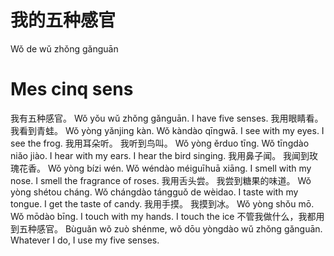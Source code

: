 # 我的五种感官
Wǒ de wǔ zhǒng gǎnguān
# Mes cinq sens
我有五种感官。
Wǒ yǒu wǔ zhǒng gǎnguān.
I have five senses.
我用眼睛看。
我看到青蛙。
Wǒ yòng yǎnjing kàn.
Wǒ kàndào qīngwā.
I see with my eyes.
I see the frog.
我用耳朵听。
我听到鸟叫。
Wǒ yòng ěrduo tīng.
Wǒ tīngdào niǎo jiào.
I hear with my ears.
I hear the bird singing.
我用鼻子闻。
我闻到玫瑰花香。
Wǒ yòng bízi wén.
Wǒ wéndào méiguīhuā xiāng.
I smell with my nose.
I smell the fragrance of roses.
我用舌头尝。
我尝到糖果的味道。
Wǒ yòng shétou cháng.
Wǒ chángdào tángguǒ de wèidao.
I taste with my tongue.
I get the taste of candy.
我用手摸。
我摸到冰。
Wǒ yòng shǒu mō.
Wǒ mōdào bīng.
I touch with my hands.
I touch the ice
不管我做什么，我都用到五种感官。
Bùguǎn wǒ zuò shénme, wǒ dōu yòngdào wǔ zhǒng gǎnguān.
Whatever I do, I use my five senses.
